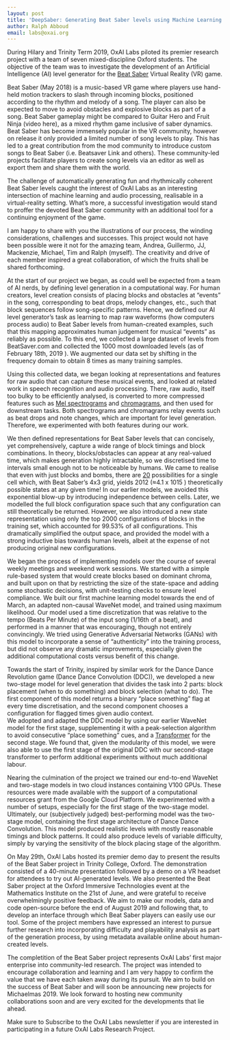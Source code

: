 ```yaml
---
layout: post 
title: 'DeepSaber: Generating Beat Saber levels using Machine Learning'
author: Ralph Abboud
email: labs@oxai.org
---
```


During Hilary and Trinity Term 2019, OxAI Labs piloted its premier research project with a team of seven mixed-discipline Oxford students. The objective of the team was to investigate the development of an Artificial Intelligence (AI) level generator for the [Beat Saber](https://beatsaber.com/) Virtual Reality (VR) game.

Beat Saber (May 2018) is a music-based VR game where players use hand-held motion trackers to slash through incoming blocks, positioned according to the rhythm and melody of a song. The player can also be expected to move to avoid obstacles and explosive blocks as part of a song. 
Beat Saber gameplay might be compared to Guitar Hero and Fruit Ninja (video here), as a mixed rhythm game inclusive of saber dynamics. Beat Saber has become immensely popular in the VR community, however on release it only provided a limited number of song levels to play. This has led to a great contribution from the mod community to introduce custom songs to Beat Saber (i.e. Beatsaver Link and others). These community-led projects facilitate players to create song levels via an editor as well as export them and share them with the world.

The challenge of automatically generating fun and rhythmically coherent Beat Saber levels caught the interest of OxAI Labs as an interesting intersection of machine learning and audio processing, realisable in a virtual-reality setting. What’s more, a successful investigation would stand to proffer the devoted Beat Saber community with an additional tool for a continuing enjoyment of the game.

I am happy to share with you the illustrations of our process, the winding considerations, challenges and successes. This project would not have been possible were it not for the amazing team, Andrea, Guillermo, JJ, Mackenzie, Michael, Tim and Ralph (myself). The creativity and drive of each member inspired a great collaboration, of which the fruits shall be shared forthcoming.

At the start of our project we began, as could well be expected from a team of AI nerds, by defining level generation in a computational way. For human creators, level creation consists of placing blocks and obstacles at “events” in the song, corresponding to beat drops, melody changes, etc., such that block sequences follow song-specific patterns. Hence, we defined our AI level generator’s task as learning to map raw waveforms (how computers process audio) to Beat Saber levels from human-created examples, such that this mapping approximates human judgement for musical “events” as reliably as possible. To this end, we collected a large dataset of levels from BeatSaver.com and collected the 1000 most downloaded levels (as of February 18th, 2019 ). We augmented our data set by shifting in the frequency domain to obtain 8 times as many training samples. 

Using this collected data, we began looking at representations and features for raw audio that can capture these musical events, and looked at related work in speech recognition and audio processing. There, raw audio, itself too bulky to be efficiently analysed, is converted to more compressed features such as <u title='Mel spectrograms return amplitudes of a small number of logarithmically-scaled frequency windows across a range of audio samples'>Mel spectrograms</u> and <u title="Chromagrams returns the amplitudes of frequencies within windows around all 12 chromatic scale frequencies (C, C#, D, etc.)">chromagrams</u>, and then used for downstream tasks. Both spectrograms and chromagrams relay events such as beat drops and note changes, which are important for level generation. Therefore, we experimented with both features during our work. 

We then defined representations for Beat Saber levels that can concisely, yet comprehensively, capture a wide range of block timings and block combinations.  In theory, blocks/obstacles can appear at any real-valued time, which makes generation highly intractable, so we discretised time to intervals small enough not to be noticeable by humans. We came to realise that even with just blocks and bombs, there are <u title="9 possibilities (8 directions plus directionless block) per hand, plus bomb and empty cell">20</u> possibilities for a single cell which, with Beat Saber’s 4x3 grid, yields 2012 (&asymp;4.1 x 1015 ) theoretically possible states at any given time! In our earlier models, we avoided this exponential blow-up by introducing independence between cells. Later, we modelled the full block configuration space such that any configuration can still theoretically be returned. However, we also introduced a new state representation using only the top 2000 configurations of blocks in the training set, which accounted for 99.53% of all configurations. This dramatically simplified the output space, and provided the model with a strong inductive bias towards human levels, albeit at the expense of not producing original new configurations. 

We began the process of implementing models over the course of several weekly meetings and weekend work sessions. We started with a simple rule-based system that would create blocks based on dominant chroma, and built upon on that by restricting the size of the state-space and adding some stochastic decisions, with unit-testing checks to ensure level compliance. We built our first machine learning model towards the end of March, an adapted non-causal WaveNet model, and trained using maximum likelihood. Our model used a time discretization that was relative to the tempo (Beats Per Minute) of the input song (1/16th of a beat), and performed in a manner that was encouraging, though not entirely convincingly. We tried using Generative Adversarial Networks (GANs) with this model to incorporate a sense of “authenticity” into the training process, but did not observe any dramatic improvements, especially given the additional computational costs versus benefit of this change. 

Towards the start of Trinity, inspired by similar work for the Dance Dance Revolution game (Dance Dance Convolution (DDC)), we developed a new two-stage model for level generation that divides the task into 2 parts: block placement (when to do something) and block selection (what to do). The first component of this model returns a binary “place something” flag at every time discretisation, and the second component chooses a configuration for flagged times given audio context.  
We adopted and adapted the DDC model by using our earlier WaveNet model for the first stage, supplementing it with a peak-selection algorithm to avoid consecutive “place something” cues, and a [Transformer](http://jalammar.github.io/illustrated-transformer/) for the second stage. We found that, given the modularity of this model, we were also able to use the first stage of the original DDC with our second-stage transformer to perform additional experiments without much additional labour. 

Nearing the culmination of the project we trained our end-to-end WaveNet and two-stage models in two cloud instances containing V100 GPUs. These resources were made available with the support of a computational resources grant from the Google Cloud Platform. We experimented with a number of setups, especially for the first stage of the two-stage model. Ultimately, our (subjectively judged) best-performing model was the two-stage model, containing the first stage architecture of Dance Dance Convolution. This model produced realistic levels with mostly reasonable timings and block patterns. It could also produce levels of variable difficulty, simply by varying the sensitivity of the block placing stage of the algorithm. 

On May 29th, OxAI Labs hosted its premier demo day to present the results of the Beat Saber project in Trinity College, Oxford. The demonstration consisted of a 40-minute presentation followed by a demo on a VR headset for attendees to try out AI-generated levels. We also presented the Beat Saber project at the Oxford Immersive Technologies event at the Mathematics Institute on the 21st of June, and were grateful to receive overwhelmingly positive feedback. We aim to make our models, data and code open-source before the end of August 2019 and following that, to develop an interface through which Beat Saber players can easily use our tool. Some of the project members have expressed an interest to pursue further research into incorporating difficulty and playability analysis as part of the generation process, by using metadata available online about human-created levels. 

The completition of the Beat Saber project represents OxAI Labs’ first major enterprise into community-led research. The project was intended to encourage collaboration and learning and I am very happy to confirm the value that we have each taken away during its pursuit. We aim to build on the success of Beat Saber and will soon be announcing new projects for Michaelmas 2019. We look forward to hosting new community collaborations soon and are very excited for the developments that lie ahead.

Make sure to Subscribe to the OxAI Labs newsletter if you are interested in participating in a future OxAI Labs Research Project.

